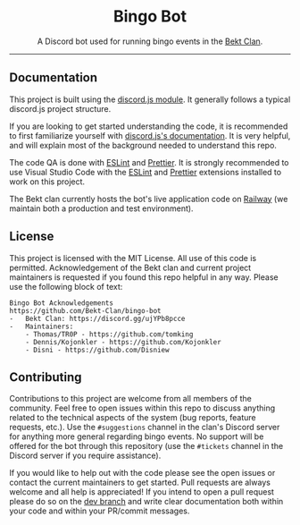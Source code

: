 <div align='center'>

# Bingo Bot

A Discord bot used for running bingo events in the
[Bekt Clan](https://discord.gg/7EwEDg6ezT).

</div>

---

## Documentation

This project is built using the [discord.js module](https://discord.js.org/). It
generally follows a typical discord.js project structure.

If you are looking to get started understanding the code, it is recommended to
first familiarize yourself with
[discord.js's documentation](https://discord.js.org/docs/packages/discord.js/14.14.1).
It is very helpful, and will explain most of the background needed to understand
this repo.

The code QA is done with [ESLint](https://eslint.org/) and [Prettier](https://prettier.io/). It is strongly recommended to use Visual Studio Code with the [ESLint](https://marketplace.visualstudio.com/items?itemName=dbaeumer.vscode-eslint) and [Prettier](https://marketplace.visualstudio.com/items?itemName=esbenp.prettier-vscode) extensions installed to work on this project.

The Bekt clan currently hosts the bot's live application code on [Railway](https://railway.app/) (we maintain both a production and test environment).

## License

This project is licensed with the MIT License. All use of this code is
permitted. Acknowledgement of the Bekt clan and current project maintainers is
requested if you found this repo helpful in any way. Please use the following
block of text:

```
Bingo Bot Acknowledgements
https://github.com/Bekt-Clan/bingo-bot
-   Bekt Clan: https://discord.gg/ujYPb8pcce
-   Maintainers:
    - Thomas/TR0P - https://github.com/tomking
    - Dennis/Kojonkler - https://github.com/Kojonkler
    - Disni - https://github.com/Disniew
```

## Contributing

Contributions to this project are welcome from all members of the community.
Feel free to open issues within this repo to
discuss anything related to the technical aspects of the system (bug reports,
feature requests, etc.). Use the `#suggestions` channel in the clan's Discord
server for anything more general regarding bingo events. No support will be
offered for the bot through this repository (use the `#tickets` channel
in the Discord server if you require assistance).

If you would like to help out with the code please see the open issues or
contact the current maintainers to get started. Pull requests are always
welcome and all help is appreciated! If you intend to open a pull request please
do so on the [dev branch](https://github.com/Bekt-Clan/bingo-bot/tree/dev) and
write clear documentation both within your code and within your PR/commit
messages.
